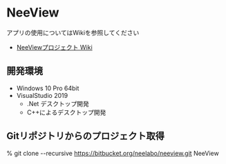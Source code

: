 # NeeView

アプリの使用についてはWikiを参照してください
  
  * [NeeViewプロジェクト Wiki](https://bitbucket.org/neelabo/neeview/wiki/)

## 開発環境

* Windows 10 Pro 64bit
* VisualStudio 2019
    - .Net デスクトップ開発
    - C++によるデスクトップ開発

## Gitリポジトリからのプロジェクト取得

% git clone --recursive https://bitbucket.org/neelabo/neeview.git NeeView


